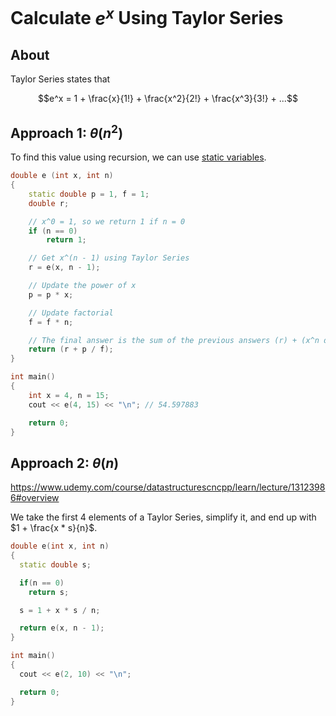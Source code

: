 # Calculate $e^x$ Using Taylor Series

## About

Taylor Series states that

$$e^x = 1 + \frac{x}{1!} + \frac{x^2}{2!} + \frac{x^3}{3!} + ...$$

## Approach 1: $\theta(n^2)$

To find this value using recursion, we can use [static variables](../../cpp-stl/static_keyword.md).

```cpp
double e (int x, int n)
{
    static double p = 1, f = 1;
    double r;

    // x^0 = 1, so we return 1 if n = 0
    if (n == 0)
        return 1;

    // Get x^(n - 1) using Taylor Series
    r = e(x, n - 1);

    // Update the power of x
    p = p * x;

    // Update factorial
    f = f * n;

    // The final answer is the sum of the previous answers (r) + (x^n divided by n!)
    return (r + p / f);
}

int main()
{
    int x = 4, n = 15;
    cout << e(4, 15) << "\n"; // 54.597883

    return 0;
}
```

## Approach 2: $\theta(n)$

https://www.udemy.com/course/datastructurescncpp/learn/lecture/13123986#overview

We take the first 4 elements of a Taylor Series, simplify it, and end up with $1 + \frac{x * s}{n}$.

```cpp
double e(int x, int n)
{
  static double s;

  if(n == 0)
    return s;

  s = 1 + x * s / n;

  return e(x, n - 1);
}

int main()
{
  cout << e(2, 10) << "\n";

  return 0;
}
```
